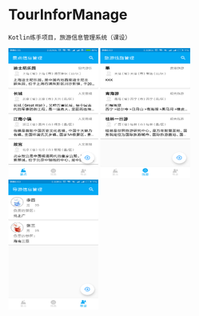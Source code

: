 # TourInforManage
    Kotlin练手项目，旅游信息管理系统（课设）
<img width="180" height="260" src="https://github.com/ancroid/TourInforManage/blob/master/img/1.png"/>
<img width="180" height="260" src="https://github.com/ancroid/TourInforManage/blob/master/img/2.png"/>
<img width="180" height="260" src="https://github.com/ancroid/TourInforManage/blob/master/img/3.png"/>

